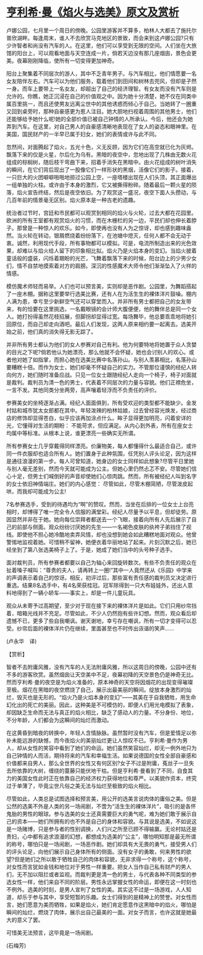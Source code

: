 # [亨利希·曼《焰火与选美》原文及赏析](https://www.vrrw.net/wx/12036.html)

卢娜公园，七月里一个周日的傍晚。公园里游客并不算多，柏林人大都去了施托尔普欣湖畔。每逢周末，谁人不去欣赏马克地区的景致，而会来到这卢娜公园?只有少许智者和尚没有汽车的人。在这里，他们可以享受到无限的空间。人们坐在大旅馆的阳台上，可以观看地面与天空连成一片，倘若天边没有那几座烟囱，景色会更美。夜幕刚刚降临，使所有一切变得更加神奇。

阳台上聚集着不同层次的游人，其中不乏青年男子。与汽车相比，他们情愿要一名女友陪伴左右。汽车可以为他们服务，载着他们到田间和树林去兜风，但却是孑然一身。而车上要带上一名女友，却超出了自己的经济理智。有女友而没有汽车则是允许的。你瞧，她正沉浸在自己的价值观之中。因为她十分清楚，她不仅在同类中属百里挑一，而且还使男友远离尘世中的其他诱惑而倾心于自己。当她转了一圈重又回到桌旁时，那种自豪感更为惹人注目。她大胆地扫视着周围的其他男士，他们还能够给予她什么呢!她的全部价值已被自己钟情的人所承认。今后，他还会为她弄到汽车。在这里，对自己男人的自豪感清晰地表现在了女人的姿态和眼神里。在美国，国民财产的一半早已属于妇女，她们的表情或许与此不同。



忽然间，对面腾起了焰火，五光十色，义无反顾，因为它们在高空就已化为灰烬。飘落下来的仅是火星，尔后化为乌有。黑暗的夜空中，忽地出现了几株由无数火花组成的棕榈树，随后枝干弯曲下来，招着手消失在黑暗中。由火花组成的树叶消失的瞬间，在它们背后现出了一股像它们一样形状的黑烟，活像它们的影子。接着，一只巨大的火团噼噼啪啪地掠过公园上空，一座塔楼出现在人们头顶，其正面爆出一组单独的火柱。或许由于本身的激烈，它又被撕得粉碎。随着最后一颗火星的陨落，焰火宣告终结，然后是夜空依旧。为了观赏这一盛况，夜空下面人头攒动，与几百年前的情景毫无区别。焰火原本是一种古老的遗趣。

统治者过节时，宫廷和市民都可以观赏到相同的焰火与火轮，过去大都在花园里。欧洲的所有王室都有观赏焰火的习惯，而在木栅栏的另一边，平民们却也伸长着脖子。那曾是一种惊人的欢乐。如今，即使再也没有人为之惊讶，却也感到趣味盎然。当火轮在转动，银屑燃烧着纷纷落下，在池塘中熄灭，任何人都不会无动于衷。诚然，利用现代手段，所有事物都可以模拟。可是，电流所制造出来的光色效果，却难以与焰火给人留下的印象相比拟。焰火乃是火焰本身的变幻。当焰火披着童话般的盛装，闪烁着期盼的光芒，飞舞着飘落下来的时候，阳台边上的少男少女们，情不自禁地摸索着对方的肩膀。深沉的性感魔术大师令他们渐渐坠入了火样的情感。

模仿魔术师轻而易举。人们也可以预言美，实则却是恶作剧。公园里，为舞蹈搭起了一座木棚。据称这里要举行选美比赛，还有人在为活生生的裸体洋片鼓噪。棚内人满为患，幸亏至少新鲜空气还可以穿堂而入。并非所有男士都把自己的女友带来，有的恰要在这里挑选，一名戴眼镜的会计师大腹便便，他的舞伴总是同一个女人。她打扮得虽然花枝招展，但脚拐却显得过宽。每场舞毕，他总要乖乖地将她引回原位，而自己却走向酒吧。最后人们发现，这两人原来相约要一起离去。选美开始之前，他们真的消失得无影无踪了。

并非所有男士都认为他们的女人参赛对自己有利。他为何要特地将她置于众人贪婪的目光之下呢?倘若他认为她漂亮，那么他就不会怀疑，她也会讨别人的欢心。或者他对她了如指掌，而担心她在选美比赛中名落孙山。与别人羡慕相比，名落孙山要糟糕十倍。而作为女士，她们却毫不怀疑自己的实力。不管那位谨慎的经纪人转向何方，她们随时准备应战。只见一位女士跟随经纪人走向一个椅子，椅子对面就是裁判。裁判员为清一色的男士，代表着不同层次的力量与容貌。他们正襟危坐，一言不发。其他同类分坐两旁，高声嚷着轻浮而不负责任的评价。

参赛美女的坐椅逐渐占满。经纪人面面俱到，所有受欢迎的类型都不能缺少。金发村姑和城市犹太女郎都在其中。年轻泼辣的柏林姑娘，过去曾经容光焕发，经过商店的修饰却显得苍白，似乎应该再加涂点什么。眸子显得更加明亮，闪着安详的光，它懂得对生活的期盼： 不能苛求，但应满足。从内心到外表，所有在座女士均属中等标准。从根本上说，谁更漂亮一些确实无所谓。

所有参赛女士几乎穿戴得同样漂亮。价廉物美，每人都懂得什么最适合自己，或许同一件衣服却也适合所有人。她们置身于此种氛围，任凭别人评头论足，因为这样是通往浪漫的第一步。每人可曾知道，她身边的女士同样如此想象?尽管平日里她与别人毫无差别，然而今天就可能成为公主。但她心里仍然忐忑不安。尽管她们信心十足，但男士们喊倒好的声音却使她们心惊肉跳。然而，所有被经纪人叫到名字的女士依旧神情端庄。她们的内心感觉： 尽管如此，尽管木棚简陋，尽管泼皮起哄，而我却可能成为公主!

7名参赛选手，受到的待遇均为“啊”的赞叹。然而，当坐在后排的一位女士上台亮相时，却博得了唯一完全令人信服的满堂彩。经纪人尽量予以平息，但却徒劳。原因显然并非在于她。她向每位崇拜者都送去一个飞眼，接着向所有人先后展示了自己的前部与侧面。观众纷纷讨厌她的先生——一名褐色皮肤的纨袴子弟挡住了视线。即使他不担心她冷酷地卖弄风情，却也没想到她会如此糟糕地面对观众。他曾警惕地监视着她。可惜稍不留神，她便衣着华丽地站了起来。片刻沉默之后，她已经坐到了第八张选美椅子上了。于是，她成了她们当中的头号种子选手。

面对裁判员，所有参赛者都要以自己为轴心来回旋转数次。有些不负责任的观众在扯着嗓子喊叫：“尊贵的夫人，请再转上一圈!”其中一人竟然还从《乐园》中学来的声调表示着自己的惊讶。相反，初评过后，那些富有责任感的裁判员又决定进行重选。结果8名选手中，有4名荣获桂冠。冠军除得到一只大布娃娃外，还出人意料地得到了一辆小轿车——事实上，却是一件儿童玩具。

观众从未寄予过高期望，至少对于现在接下来的裸体洋片是如此。它们只用纱帘挡着，暗箱光线并不充足。尽管如此，不少人仍然抱有些许幻想。然而，观众看后却遗憾不已，更多了些自我嘲讽。谢天谢地，幸亏存在嘲讽，所有一切才变得可以忍受。纱帘后面的裸体洋片仍在继续，里面甚至也不时传出诙谐的笑声……

(卢永华　译)

【赏析】

智者不去附庸风雅，没有汽车的人无法附庸风雅，所以这周日的傍晚，公园中还有不多的游客欣赏。虽然烟囱让天空美中不足，夜幕初降的天空景色仍是神奇无比。然而亨利希·曼的夜空是为焰火准备的，原本神奇的天空将因烟花的出现变得璀璨至极。烟花在黑暗的夜空燃烧了自己，展示出最美丽的瞬间。绽放本身激烈的灿烂，毁灭也是无形的。“焰火乃是火焰本身的变幻”——其美在于自我牺牲，用生命幻化出的死亡的美丽。因此，这种美是不可模仿的，即便人们用光电模拟了表象，却因缺乏生命而无法与真正的焰火相比，缺乏了感动人的力量。不分身份、地位，不分年龄，人们都会为这瞬间的灿烂而激动。

在这黄昏到暗夜的转换中，年轻人含情脉脉。虽然暂时没有汽车，但是爱情足以弥补未能远游的缺憾，而今夜焰火的美丽灿烂更让人惊叹不已。亨利希·曼作为男人，却从女性的笑容中看到了她们的命运。她们虽然笑容灿烂，却无一例外地只为自己钟情的人而活，期待将来的汽车和幸福生活。如果说德国的女性全部自豪感和价值都来自男人，那么全世界的女性又有何区别?女子不过是附庸，菟丝子一旦失去所依靠的大树，缠绕的蔓藤只能伏地干枯。但是亨利希·曼看到了不同，自食其力的美国女性此时正在依靠自己的经济权力获得地位和尊严。以美貌作资本，终究过于单薄了，毕竟尘世凡俗之美无法与灿烂至极致的焰火相比。

尽管如此，人类总是试图选择和预言美，用公开的选美言说肉体的庸俗之美。但是公然的选美不外是人类的另一场闹剧，不啻为“活生生的裸体洋片”，吸引的是各怀鬼胎的男性的眼球。参与选美的女士还真需要巨大的勇气呢，难为她们敢于展示自己的资本——她们所拥有的也不外是自己的身体和容貌。与其说是选美，不如说这是一场赌博，只是参与者的性别调换，人们兴之所至已顾不得输赢。无论村姑还是贵妇，心中都有追求浪漫的幻想，都想成为选美的“公主”，哪怕明知那是最无所谓的称号，哪怕只是一场闹剧，一场恶作剧。她们却具有大无畏的勇气，接受男人们的评头论足，向他们展示自己身体所有的侧面。没有女子的勇敢，何来男性的欲望?但是她们之所以敢于牺牲自己的肉体和容貌，无非求得一个称号，这个称号，对女性而言犹如金钱和地位对于男性一样重要。把女人当作自己私有财产的男人们，无不加以阻拦或者监视。而裁判更是清一色的男士，与代表各种不同类型的参选女性一样，他们来自不同的阶层。男性永远掌握女性的命运，即便在这一时刻也不例外。选美的时刻，是男人宣判了女性的美。其实这不过是一场游戏，人人知道，却乐于参与其中，享受短暂的乐趣。女士们得到的是精神上的赞誉。对女性而言，她们愿意为美而牺牲，如果是焰火，她们肯定愿意作这黑暗中的焰火，哪怕是瞬间的灿烂，燃烧了肉体，展示出自己最美的一面。对女子而言，也许这就是她最大的意义了罢。

可惜美无法预言，这毕竟是一场闹剧。

(石梅芳)

